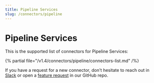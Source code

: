 ```yaml
---
title: Pipeline Services
slug: /connectors/pipeline
---
```


# Pipeline Services

This is the supported list of connectors for Pipeline Services:

{% partial file="/v1.4/connectors/pipeline/connectors-list.md" /%}

If you have a request for a new connector, don't hesitate to reach out in [Slack](https://slack.meta-mart.org/) or
open a [feature request](https://github.com/meta-mart/MetaMart/issues/new/choose) in our GitHub repo.

